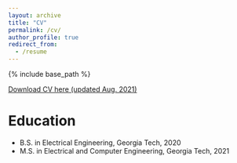 ```yaml
---
layout: archive
title: "CV"
permalink: /cv/
author_profile: true
redirect_from:
  - /resume
---
```


{% include base_path %}

[Download CV here (updated Aug. 2021)](http://maxrudolph1.github.io/files/cv.pdf)

Education
======
* B.S. in Electrical Engineering, Georgia Tech, 2020
* M.S. in Electrical and Computer Engineering, Georgia Tech, 2021
